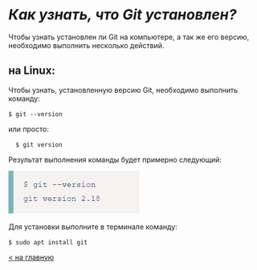 # ___Как узнать, что Git установлен?___

Чтобы узнать установлен ли Git на компьютере, а так же его версию, необходимо выполнить несколько действий.

## на Linux:

Чтобы узнать, установленную версию Git, необходимо выполнить команду:

```bash=
$ git --version
```
  
  или просто: 
  
```bash=
  $ git version
```

 Результат выполнения команды будет примерно следующий:

 ![](./storage/versionlinux.png)

 Для установки выполните в терминале команду:

```bash=
$ sudo apt install git
```

[< на главную](./readme.md)